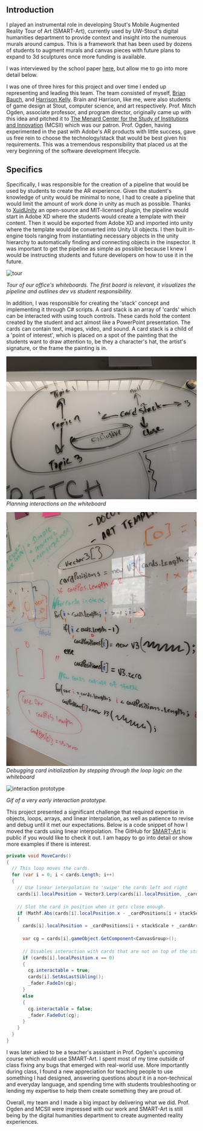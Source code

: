 ## Introduction
I played an instrumental role in developing Stout's Mobile Augmented Reality Tour of Art (SMART-Art), currently used by UW-Stout's digital humanities department to provide context and insight into the numerous murals around campus. This is a framework that has been used by dozens of students to augment murals and canvas pieces with future plans to expand to 3d sculptures once more funding is available.

I was interviewed by the school paper [here](https://www.uwstout.edu/about-us/news-center/students-create-augmented-reality-app-provide-insight-campus-artworks), but allow me to go into more detail below.

I was one of three hires for this project and over time I ended up representing and leading this team. The team consisted of myself, [Brian Bauch](https://www.linkedin.com/in/brian-bauch-5a656493/), and [Harrison Kelly](https://www.linkedin.com/in/harrison-kelly-14b925197/). Brain and Harrison, like me, were also students of game design at Stout, computer science, and art respectively. Prof. Mitch Ogden, associate professor, and program director, originally came up with this idea and pitched it to [The Menard Center for the Study of Institutions and Innovation](https://www.uwstout.edu/csii) (MCSII) which was our patron. Prof. Ogden, having experimented in the past with Adobe's AR products with little success, gave us free rein to choose the technology/stack that would be best given his requirements. This was a tremendous responsibility that placed us at the very beginning of the software development lifecycle.

## Specifics
Specifically, I was responsible for the creation of a pipeline that would be used by students to create the AR experience. Given the student's knowledge of unity would be minimal to none, I had to create a pipeline that would limit the amount of work done in unity as much as possible. Thanks to [XuidUnity](https://github.com/itouh2-i0plus/XuidUnity) an open-source and MIT-licensed plugin, the pipeline would start in Adobe XD where the students would create a template with their content. Then it would be exported from Adobe XD and imported into unity where the template would be converted into Unity UI objects. I then built in-engine tools ranging from instantiating necessary objects in the unity hierarchy to automatically finding and connecting objects in the inspector. It was important to get the pipeline as simple as possible because I knew I would be instructing students and future developers on how to use it in the future.

![tour](gifs\tour.gif)

*Tour of our office's whiteboards. The first board is relevant, it visualizes the pipeline and outlines dev vs student responsibility.*

In addition, I was responsible for creating the 'stack' concept and implementing it through C# scripts. A card stack is an array of 'cards' which can be interacted with using touch controls. These cards hold the content created by the student and act almost like a PowerPoint presentation. The cards can contain text, images, video, and sound. A card stack is a child of a 'point of interest', which is placed on a spot of the painting that the students want to draw attention to, be they a character's hat, the artist's signature, or the frame the painting is in.

![whiteboard interactions](images\whiteboard-interaction.jpg)
*Planning interactions on the whiteboard*

![whiteboard debugging](images\working-through-my-own-loop.jpg)
*Debugging card initialization by stepping through the loop logic on the whiteboard*

![interaction prototype](gifs\interaction-prototype.gif)

*Gif of a very early interaction prototype.*

This project presented a significant challenge that required expertise in objects, loops, arrays, and linear interpolation, as well as patience to revise and debug until it met our expectations. Below is a code snippet of how I moved the cards using linear interpolation. The GitHub for [SMART-Art](https://github.com/karrjm/SMARTArt) is public if you would like to check it out. I am happy to go into detail or show more examples if there is interest.

```csharp
private void MoveCards()
{
  // This loop moves the cards.
  for (var i = 0; i < cards.Length; i++)
  {
    // Use linear interpolation to 'swipe' the cards left and right
    cards[i].localPosition = Vector3.Lerp(cards[i].localPosition, _cardPositions[i + stackScale + _cardArrayOffset], Time.deltaTime * cardMoveSpeed);

    // Slot the card in position when it gets close enough.
    if (Mathf.Abs(cards[i].localPosition.x - _cardPositions[i + stackScale + _cardArrayOffset].x) < 0.01f)
    {
      cards[i].localPosition = _cardPositions[i + stackScale + _cardArrayOffset];

      var cg = cards[i].gameObject.GetComponent<CanvasGroup>();

      // Disables interaction with cards that are not on top of the stack and calls the UIFader.
      if (cards[i].localPosition.x == 0)
      {
        cg.interactable = true;
        cards[i].SetAsLastSibling();
        _fader.FadeIn(cg);
      }
      else
      {
        cg.interactable = false;
        _fader.FadeOut(cg);
      }
    }
  }
}
```

I was later asked to be a teacher's assistant in Prof. Ogden's upcoming course which would use SMART-Art. I spent most of my time outside of class fixing any bugs that emerged with real-world use. More importantly during class, I found a new appreciation for teaching people to use something I had designed, answering questions about it in a non-technical and everyday language, and spending time with students troubleshooting or lending my expertise to help them create something they are proud of. 

Overall, my team and I made a big impact by delivering what we did. Prof. Ogden and MCSII were impressed with our work and SMART-Art is still being by the digital humanities department to create augmented reality experiences.
